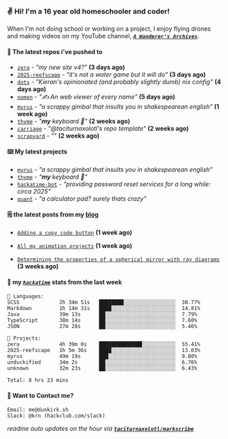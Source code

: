 ### ✌️ Hi! I'm a 16 year old homeschooler and coder!

When I'm not doing school or working on a project, I enjoy flying drones and making videos on my YouTube channel, [**_`A Wanderer's Archives`_**](https://youtube.com/@wanderer.archives).

#### 👷 The latest repos i've pushed to

- [`zera`](https://github.com/taciturnaxolotl/zera) - _"my new site v4?"_ **(3 days ago)**
- [`2025-reefscape`](https://github.com/df1317/2025-reefscape) - _"it's not a water game but it will do"_ **(3 days ago)**
- [`dots`](https://github.com/taciturnaxolotl/dots) - _"Kieran's opinionated (and probably slightly dumb) nix config"_ **(4 days ago)**
- [`nomen`](https://github.com/aramshiva/nomen) - _"✍️ An web viewer of every name"_ **(5 days ago)**
- [`myrus`](https://github.com/taciturnaxolotl/myrus) - _"a scrappy gimbal that insults you in shakespearean english"_ **(1 week ago)**
- [`thyme`](https://github.com/taciturnaxolotl/thyme) - _"**my** keyboard 🫶"_ **(2 weeks ago)**
- [`carriage`](https://github.com/taciturnaxolotl/carriage) - _"@taciturnaxolotl's repo template"_ **(2 weeks ago)**
- [`scrapyard`](https://github.com/hackclub/scrapyard) - _""_ **(2 weeks ago)**

#### ⌨️ My latest projects

- [`myrus`](https://github.com/taciturnaxolotl/myrus) - _"a scrappy gimbal that insults you in shakespearean english"_
- [`thyme`](https://github.com/taciturnaxolotl/thyme) - _"**my** keyboard 🫶"_
- [`hackatime-bot`](https://github.com/taciturnaxolotl/hackatime-bot) - _"providing password reset services for a long while: circa 2025"_
- [`quant`](https://github.com/taciturnaxolotl/quant) - _"a calculator pad? surely thats crazy"_

#### 🗒️ the latest posts from my [blog](https://dunkirk.sh)

- [`Adding a copy code button`](https://dunkirk.sh/blog/adding-a-copy-button/) **(1 week ago)**

- [`All my animation projects`](https://dunkirk.sh/blog/my-animations/) **(1 week ago)**

- [`Determining the properties of a spherical mirror with ray diagrams`](https://dunkirk.sh/blog/spherical-ray-diagrams/) **(3 weeks ago)**



#### 📡 my [_`hackatime`_](https://waka.hackclub.com) stats from the last week

```text
💾 Languages:
SCSS             2h 34m 51s   ████████░░░░░░░░░░░░░░░░░  30.77%
Markdown         1h 14m 31s   ████░░░░░░░░░░░░░░░░░░░░░  14.81%
Java             39m 13s      ██░░░░░░░░░░░░░░░░░░░░░░░  7.79%
TypeScript       38m 14s      ██░░░░░░░░░░░░░░░░░░░░░░░  7.60%
JSON             27m 28s      ██░░░░░░░░░░░░░░░░░░░░░░░  5.46%

💼 Projects:
zera             4h 39m 0s    ██████████████░░░░░░░░░░░  55.41%
2025-reefscape   1h 5m 36s    ████░░░░░░░░░░░░░░░░░░░░░  13.03%
myrus            49m 19s      ███░░░░░░░░░░░░░░░░░░░░░░  9.80%
unduckified      34m 2s       ██░░░░░░░░░░░░░░░░░░░░░░░  6.76%
unknown          32m 23s      ██░░░░░░░░░░░░░░░░░░░░░░░  6.43%

Total: 8 hrs 23 mins
```

#### 📮 Want to Contact me?

```text
Email: me@dunkirk.sh
Slack: @krn (hackclub.com/slack)
```

_readme auto updates on the hour via [**`taciturnaxolotl/markscribe`**](https://github.com/taciturnaxolotl/markscribe)_
